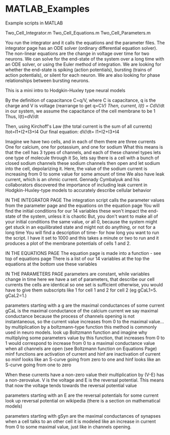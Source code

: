 # MATLAB_Examples
Example scripts in MATLAB


Two_Cell_Integrator.m
Two_Cell_Equations.m
Two_Cell_Parameters.m 

You run the integrator and it calls the equations and the parameter files. The integrator page has an ODE solver (ordinary differential equation solver). The non-linear equations are the change in voltage over time for two neurons. We can solve for the end-state of the system over a long time with an ODE solver, or using the Euler method of integration. We are looking for whether the end-state is spiking (action potentials), bursting (trains of action potentials), or silent for each neuron. We are also looking for phase relationships between bursting neurons.

This is a mini intro to Hodgkin-Huxley type neural models

By the definition of capacitance C=q/V, where C is capacitance, q is the
charge and V is voltage (rearrange to get q=C*V)
Then, current, I(t) = C*dV/dt
in our system, we assume the capacitance of the cell membrane to be 1
Thus, I(t)=dV/dt
 
Then, using Kirchoff's Law (the total current is the sum of all currents)
Itot=I1+I2+I3+I4
Our final equation:
dV/dt= I1+I2+I3+I4
 
Imagine we have two cells, and in each of them there are three currents
One for calcium, one for potassium, and one for sodium
What this means is that the cell has 3 types of channels, and each of
these channel types lets one type of molecule through it
So, lets say there is a cell with a bunch of closed sodium channels
these sodium channels then open and let sodium into the
cell, depolarizing it. Here, the value of the sodium current is
increasing from 0 to some value for some amount of time
We also have leak current, which is an ohmic current. 
Gennady Cymbalyuk and his collaborators discovered the importance of
including leak current in Hodgkin-Huxley-type models to accurately
describe cellular behavior
 
 
 
IN THE INTEGRATOR PAGE
The integration script calls the parameter values from the parameter page 
and the equations on the equation page 
You will find the initial conditions for our 14 variables
these won't impact the end-state of the system, unless it is chaotic
But, you don't want to make all of your initial conditions the same
value, or all 0, because the system might get stuck in an 
equilibrated state and might not do anything, or not for a long time
You will find a description of time- for how long
you want to run the script. I have it set to 1000 and this takes 
a minute or two to run and it produces a plot of 
the membrane potentials of cells 1 and 2.
 
 
IN THE EQUATIONS PAGE
The equation page is made into a function - see top of equations page
There is a list of our 14 variables at the top
the equations at the bottom use these variables
 
 
IN THE PARAMETERS PAGE
parameters are constant, while variables change in time
here we have a set of parameters, that describe our cell currents
the cells are identical so one set is sufficient
otherwise, you would have to give them subscripts like 1 for cell 1 
and 2 for cell 2 (eg gCaL1=5. gCaL2=1.)
 
parameters starting with a g are the maximal conductances of some current
gCaL is the maximal conductance of the calcium current
we say maximal conductance because the process of channels
opening is not instantaneous, so the current value increases from 0
to the maximal value... by multiplication by a boltzmann-type function
this method is commonly used in neuro models. 
look up Boltzmann function and imagine why multiplying some parameters value
by this function, that increases from 0 to 1 would correspond to increase
from 0 to a maximal conductance value when all channels are open
(see Boltzmann function on Equations Page)
minf functions are activation of current and hinf are inactivation of
current so minf looks like an S-curve going from zero to one and hinf
looks like an S-curve going from one to zero
 
When these currents have a non-zero value their multiplication by (V-E)
has a non-zerovalue. V is the voltage and E is the reversal potential.
This means that now the voltage tends towards the reversal potential
value
 
parameters starting with an E are the reversal potentials for some current
look up reversal potential on wikipedia 
(there is a section on mathematical models)
 
parameters starting with gSyn are the maximal conductances of synapses
when a cell talks to an other cell it is modeled like an increase in
current from 0 to some maximal value, just like in channels opening.

